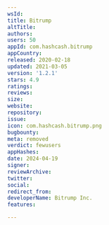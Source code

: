 ```yaml
---
wsId: 
title: Bitrump
altTitle: 
authors: 
users: 50
appId: com.hashcash.bitrump
appCountry: 
released: 2020-02-18
updated: 2021-03-05
version: '1.2.1'
stars: 4.9
ratings: 
reviews: 
size: 
website: 
repository: 
issue: 
icon: com.hashcash.bitrump.png
bugbounty: 
meta: removed
verdict: fewusers
appHashes: 
date: 2024-04-19
signer: 
reviewArchive: 
twitter: 
social: 
redirect_from: 
developerName: Bitrump Inc.
features: 

---
```


